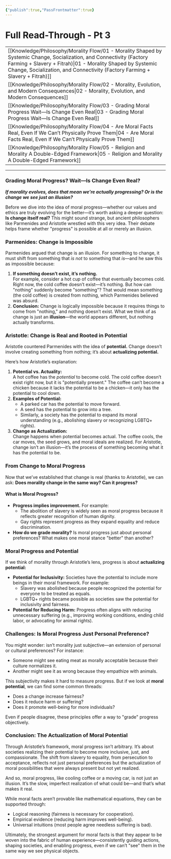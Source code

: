 ```yaml
---
{"publish":true,"PassFrontmatter":true}
---
```


# Full Read-Through - Pt 3

|                                                                                                                                                                                                                                                                        |
| ---------------------------------------------------------------------------------------------------------------------------------------------------------------------------------------------------------------------------------------------------------------------- |
| [[Knowledge/Philosophy/Morality Flow/01 - Morality Shaped by Systemic Change, Socialization, and Connectivity (Factory Farming + Slavery + Fitrah)\|01 - Morality Shaped by Systemic Change, Socialization, and Connectivity (Factory Farming + Slavery + Fitrah)]] |
| [[Knowledge/Philosophy/Morality Flow/02 - Morality, Evolution, and Modern Consequences\|02 - Morality, Evolution, and Modern Consequences]]                                                                                                                         |
| [[Knowledge/Philosophy/Morality Flow/03 - Grading Moral Progress Wait—Is Change Even Real\|03 - Grading Moral Progress Wait—Is Change Even Real]]                                                                                                                   |
| [[Knowledge/Philosophy/Morality Flow/04 - Are Moral Facts Real, Even If We Can’t Physically Prove Them\|04 - Are Moral Facts Real, Even If We Can’t Physically Prove Them]]                                                                                         |
| [[Knowledge/Philosophy/Morality Flow/05 - Religion and Morality A Double-Edged Framework\|05 - Religion and Morality A Double-Edged Framework]]                                                                                                                     |

--- 
### Grading Moral Progress? Wait—Is Change Even Real?

***If morality evolves, does that mean we're actually progressing? Or is the change we see just an illusion?***

Before we dive into the idea of moral progress—whether our values and ethics are truly evolving for the better—it’s worth asking a deeper question: **Is change itself real?** This might sound strange, but ancient philosophers like Parmenides and Aristotle wrestled with this very idea. Their debate helps frame whether "progress" is possible at all or merely an illusion.

### Parmenides: Change is Impossible

Parmenides argued that change is an illusion. For something to change, it must shift from something that _is not_ to something that _is_—and he saw this as impossible because:

1. **If something doesn’t exist, it’s nothing.**  
    For example, consider a hot cup of coffee that eventually becomes cold. Right now, the cold coffee doesn’t exist—it’s nothing. But how can "nothing" suddenly become "something"? That would mean something (the cold coffee) is created from nothing, which Parmenides believed was absurd.
2. **Conclusion:** Change is logically impossible because it requires things to come from "nothing," and nothing doesn’t exist. What we think of as change is just an **illusion**—the world appears different, but nothing actually transforms.

### Aristotle: Change is Real and Rooted in Potential

Aristotle countered Parmenides with the idea of **potential.** Change doesn’t involve creating something from nothing; it’s about **actualizing potential.**

Here’s how Aristotle’s explanation:

1. **Potential vs. Actuality:**  
    A hot coffee has the _potential_ to become cold. The cold coffee doesn’t exist right now, but it is "potentially present." The coffee can’t become a chicken because it lacks the potential to be a chicken—it only has the potential to cool down.
2. **Examples of Potential:**
    * A parked car has the potential to move forward.
    * A seed has the potential to grow into a tree.
    * Similarly, a society has the potential to expand its moral understanding (e.g., abolishing slavery or recognizing LGBTQ+ rights).
3. **Change as Actualization:**  
    Change happens when potential becomes actual. The coffee cools, the car moves, the seed grows, and moral ideals are realized. For Aristotle, change isn’t an illusion—it’s the process of something becoming what it has the potential to be.

### From Change to Moral Progress

Now that we’ve established that change is real (thanks to Aristotle), we can ask: **Does morality change in the same way? Can it progress?**

#### What is Moral Progress?

* **Progress implies improvement.** For example:
    * The abolition of slavery is widely seen as moral progress because it reflects greater recognition of human dignity.
    * Gay rights represent progress as they expand equality and reduce discrimination.
* **How do we grade morality?** Is moral progress just about personal preferences? What makes one moral stance "better" than another?

### Moral Progress and Potential

If we think of morality through Aristotle’s lens, progress is about **actualizing potential:**

* **Potential for Inclusivity:** Societies have the potential to include more beings in their moral framework. For example:
    * Slavery was abolished because people recognized the potential for everyone to be treated as equals.
    * LGBTQ+ rights became possible as societies saw the potential for inclusivity and fairness.
* **Potential for Reducing Harm:** Progress often aligns with reducing unnecessary suffering (e.g., improving working conditions, ending child labor, or advocating for animal rights).

### Challenges: Is Moral Progress Just Personal Preference?

You might wonder: isn’t morality just subjective—an extension of personal or cultural preferences? For instance:

* Someone might see eating meat as morally acceptable because their culture normalizes it.
* Another might see it as wrong because they empathize with animals.

This subjectivity makes it hard to measure progress. But if we look at **moral potential**, we can find some common threads:

* Does a change increase fairness?
* Does it reduce harm or suffering?
* Does it promote well-being for more individuals?

Even if people disagree, these principles offer a way to "grade" progress objectively.

### Conclusion: The Actualization of Moral Potential

Through Aristotle’s framework, moral progress isn’t arbitrary. It’s about societies realizing their potential to become more inclusive, just, and compassionate. The shift from slavery to equality, from persecution to acceptance, reflects not just personal preferences but the actualization of moral possibilities that were always present but not yet realized.

And so, moral progress, like cooling coffee or a moving car, is not just an illusion. It’s the slow, imperfect realization of what could be—and that’s what makes it real.

While moral facts aren’t provable like mathematical equations, they can be supported through:

* Logical reasoning (fairness is necessary for cooperation).
* Empirical evidence (reducing harm improves well-being).
* Universal intuitions (most people agree needless suffering is bad).

Ultimately, the strongest argument for moral facts is that they appear to be woven into the fabric of human experience—consistently guiding actions, shaping societies, and enabling progress, even if we can’t "see" them in the same way we see physical objects.